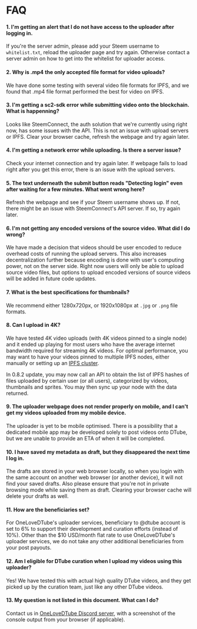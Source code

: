 # FAQ

#### 1. I'm getting an alert that I do not have access to the uploader after logging in.

If you're the server admin, please add your Steem username to `whitelist.txt`, reload the uploader page and try again. Otherwise contact a server admin on how to get into the whitelist for uploader access.

#### 2. Why is .mp4 the only accepted file format for video uploads?

We have done some testing with several video file formats for IPFS, and we found that .mp4 file format performed the best for video on IPFS.

#### 3. I'm getting a sc2-sdk error while submitting video onto the blockchain. What is happenning?

Looks like SteemConnect, the auth solution that we're currently using right now, has some issues with the API. This is not an issue with upload servers or IPFS. Clear your browser cache, refresh the webpage and try again later.

#### 4. I'm getting a network error while uploading. Is there a server issue?

Check your internet connection and try again later. If webpage fails to load right after you get this error, there is an issue with the upload servers.

#### 5. The text underneath the submit button reads "Detecting login" even after waiting for a few minutes. What went wrong here?

Refresh the webpage and see if your Steem username shows up. If not, there might be an issue with SteemConnect's API server. If so, try again later.

#### 6. I'm not getting any encoded versions of the source video. What did I do wrong?

We have made a decision that videos should be user encoded to reduce overhead costs of running the upload servers. This also increases decentralization further because encoding is done with user's computing power, not on the server side. Right now users will only be able to upload source video files, but options to upload encoded versions of source videos will be added in future code updates.

#### 7. What is the best specifications for thumbnails?

We recommend either 1280x720px, or 1920x1080px at `.jpg` or `.png` file formats.

#### 8. Can I upload in 4K?

We have tested 4K video uploads (with 4K videos pinned to a single node) and it ended up playing for most users who have the average internet bandwidth required for streaming 4K videos. For optimal performance, you may want to have your videos pinned to multiple IPFS nodes, either manually or setting up an [IPFS cluster](https://github.com/ipfs/ipfs-cluster).

In 0.8.2 update, you may now call an API to obtain the list of IPFS hashes of files uploaded by certain user (or all users), categorized by videos, thumbnails and sprites. You may then sync up your node with the data returned.

#### 9. The uploader webpage does not render properly on mobile, and I can't get my videos uploaded from my mobile device.

The uploader is yet to be mobile optimised. There is a possibility that a dedicated mobile app may be developed solely to post videos onto DTube, but we are unable to provide an ETA of when it will be completed.

#### 10. I have saved my metadata as draft, but they disappeared the next time I log in.

The drafts are stored in your web browser locally, so when you login with the same account on another web browser (or another device), it will not find your saved drafts. Also please ensure that you're not in private browsing mode while saving them as draft. Clearing your browser cache will delete your drafts as well.

#### 11. How are the beneficiaries set?

For OneLoveDTube's uploader services, beneficiary to @dtube account is set to 6% to support their development and curation efforts (instead of 10%). Other than the $10 USD/month flat rate to use OneLoveDTube's uploader services, we do not take any other additional beneficiaries from your post payouts.

#### 12. Am I eligible for DTube curation when I upload my videos using this uploader?

Yes! We have tested this with actual high quality DTube videos, and they get picked up by the curation team, just like any other DTube videos.

#### 13. My question is not listed in this document. What can I do?

Contact us in [OneLoveDTube Discord server](https://discord.gg/Sc4utKr), with a screenshot of the console output from your browser (if applicable).
